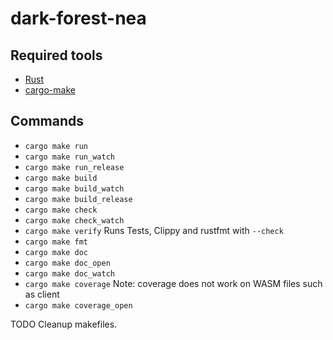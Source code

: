 # dark-forest-nea

## Required tools

- [Rust](https://www.rust-lang.org)
- [cargo-make](https://sagiegurari.github.io/cargo-make/)

## Commands

- `cargo make run`
- `cargo make run_watch`
- `cargo make run_release`
- `cargo make build`
- `cargo make build_watch`
- `cargo make build_release`
- `cargo make check`
- `cargo make check_watch`
- `cargo make verify` Runs Tests, Clippy and rustfmt with `--check`
- `cargo make fmt`
- `cargo make doc`
- `cargo make doc_open`
- `cargo make doc_watch`
- `cargo make coverage` Note: coverage does not work on WASM files such as client
- `cargo make coverage_open`


TODO Cleanup makefiles.